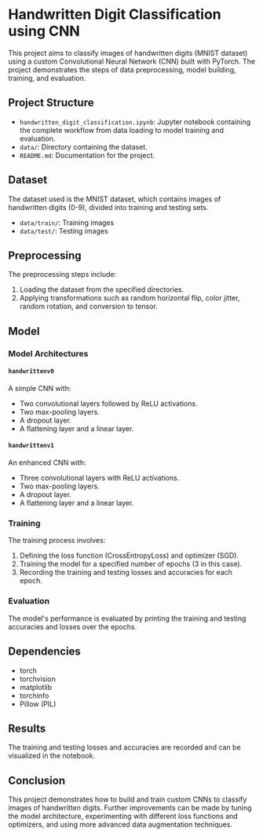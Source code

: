 # Handwritten Digit Classification using CNN

This project aims to classify images of handwritten digits (MNIST dataset) using a custom Convolutional Neural Network (CNN) built with PyTorch. The project demonstrates the steps of data preprocessing, model building, training, and evaluation.

## Project Structure

- `handwritten_digit_classification.ipynb`: Jupyter notebook containing the complete workflow from data loading to model training and evaluation.
- `data/`: Directory containing the dataset.
- `README.md`: Documentation for the project.

## Dataset

The dataset used is the MNIST dataset, which contains images of handwritten digits (0-9), divided into training and testing sets.

- `data/train/`: Training images
- `data/test/`: Testing images

## Preprocessing

The preprocessing steps include:

1. Loading the dataset from the specified directories.
2. Applying transformations such as random horizontal flip, color jitter, random rotation, and conversion to tensor.

## Model

### Model Architectures

#### `handwrittenv0`

A simple CNN with:

- Two convolutional layers followed by ReLU activations.
- Two max-pooling layers.
- A dropout layer.
- A flattening layer and a linear layer.

#### `handwrittenv1`

An enhanced CNN with:

- Three convolutional layers with ReLU activations.
- Two max-pooling layers.
- A dropout layer.
- A flattening layer and a linear layer.

### Training

The training process involves:

1. Defining the loss function (CrossEntropyLoss) and optimizer (SGD).
2. Training the model for a specified number of epochs (3 in this case).
3. Recording the training and testing losses and accuracies for each epoch.

### Evaluation

The model's performance is evaluated by printing the training and testing accuracies and losses over the epochs.

## Dependencies

- torch
- torchvision
- matplotlib
- torchinfo
- Pillow (PIL)

## Results

The training and testing losses and accuracies are recorded and can be visualized in the notebook.

## Conclusion

This project demonstrates how to build and train custom CNNs to classify images of handwritten digits. Further improvements can be made by tuning the model architecture, experimenting with different loss functions and optimizers, and using more advanced data augmentation techniques.
